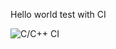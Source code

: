 Hello world test with CI

![C/C++ CI](https://github.com/NiklasSvensson/testCI/workflows/C/C++%20CI/badge.svg)

